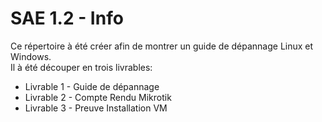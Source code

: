 # SAE 1.2 - Info
Ce répertoire à été créer afin de montrer un guide de dépannage Linux et Windows.</br>
Il à été découper en trois livrables:
<ul>
    <li>Livrable 1 - Guide de dépannage</li>
    <li>Livrable 2 - Compte Rendu Mikrotik</li>
    <li>Livrable 3 - Preuve Installation VM</li>
</ul>